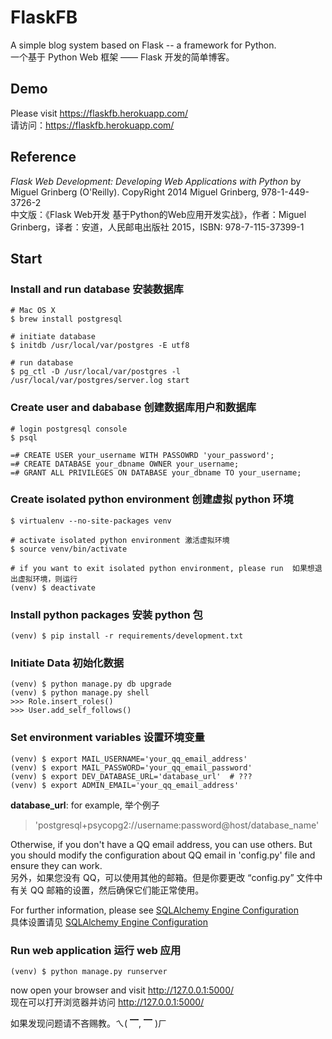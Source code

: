 # FlaskFB
A simple blog system based on Flask -- a framework for Python.<br/>
一个基于 Python Web 框架 —— Flask 开发的简单博客。

## Demo
Please visit https://flaskfb.herokuapp.com/<br>
请访问：https://flaskfb.herokuapp.com/

## Reference
*Flask Web Development: Developing Web Applications with Python* by Miguel Grinberg (O'Reilly). CopyRight 2014 Miguel Grinberg, 978-1-449-3726-2<br/>
中文版：《Flask Web开发  基于Python的Web应用开发实战》，作者：Miguel Grinberg，译者：安道，人民邮电出版社 2015，ISBN: 978-7-115-37399-1

## Start
### Install and run database  安装数据库
    # Mac OS X
    $ brew install postgresql

    # initiate database
    $ initdb /usr/local/var/postgres -E utf8

    # run database
    $ pg_ctl -D /usr/local/var/postgres -l /usr/local/var/postgres/server.log start

### Create user and dababase  创建数据库用户和数据库
    # login postgresql console
    $ psql

    =# CREATE USER your_username WITH PASSOWRD 'your_password';
    =# CREATE DATABASE your_dbname OWNER your_username;
    =# GRANT ALL PRIVILEGES ON DATABASE your_dbname TO your_username;

### Create isolated python environment  创建虚拟 python 环境
    $ virtualenv --no-site-packages venv

    # activate isolated python environment 激活虚拟环境
    $ source venv/bin/activate

    # if you want to exit isolated python environment, please run  如果想退出虚拟环境，则运行
    (venv) $ deactivate

### Install python packages  安装 python 包
    (venv) $ pip install -r requirements/development.txt

### Initiate Data  初始化数据
    (venv) $ python manage.py db upgrade
    (venv) $ python manage.py shell
    >>> Role.insert_roles()
    >>> User.add_self_follows()

### Set environment variables  设置环境变量
    (venv) $ export MAIL_USERNAME='your_qq_email_address'
    (venv) $ export MAIL_PASSWORD='your_qq_email_password'
    (venv) $ export DEV_DATABASE_URL='database_url'  # ???
    (venv) $ export ADMIN_EMAIL='your_qq_email_address'
**database_url**: for example, 举个例子
> 'postgresql+psycopg2://username:password@host/database_name'

Otherwise, if you don't have a QQ email address, you can use others. But you should modify the configuration about QQ email in 'config.py' file and ensure they can work.<br/>
另外，如果您没有 QQ，可以使用其他的邮箱。但是你要更改 “config.py” 文件中有关 QQ 邮箱的设置，然后确保它们能正常使用。

For further information, please see [SQLAlchemy Engine Configuration](http://docs.sqlalchemy.org/en/latest/core/engines.html)<br/>
具体设置请见 [SQLAlchemy Engine Configuration](http://docs.sqlalchemy.org/en/latest/core/engines.html)

### Run web application  运行 web 应用
    (venv) $ python manage.py runserver

now open your browser and visit http://127.0.0.1:5000/<br/>
现在可以打开浏览器并访问 http://127.0.0.1:5000/

如果发现问题请不吝赐教。ㄟ( ▔, ▔ )ㄏ